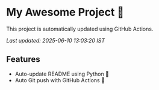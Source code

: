 # My Awesome Project 🚀

This project is automatically updated using GitHub Actions.

_Last updated: 2025-06-10 13:03:20 IST_

## Features
- Auto-update README using Python 🐍
- Auto Git push with GitHub Actions 🤖
